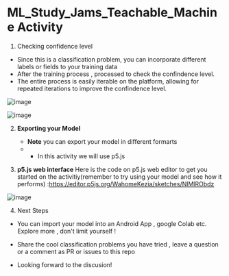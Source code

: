 # ML_Study_Jams_Teachable_Machine Activity

1. Checking confidence level
- Since this is a classification problem, you can incorporate different labels or fields to your training data
- After the training process , processed to check the confindence level.
- The entire process is easily iterable on the platform, allowing for repeated iterations to improve the confindence level.

![image](https://github.com/ALUDeveloperStudentClub/ML_Study_Jams_Teachable_Machine/assets/90443938/34bb758b-5f5c-438f-b56e-50e1820e8d91) 

![image](https://github.com/ALUDeveloperStudentClub/ML_Study_Jams_Teachable_Machine/assets/90443938/0e386983-28fd-46e1-a3d0-9cd2f594f719)

2. **Exporting your Model**
   
   - **Note** you can export your model in different formarts
   - - In this activity we will use p5.js 
     
4. **p5.js web interface**
Here is the code on p5.js web editor to get you started on the activitiy(remember to try using your model and see how it performs)
:https://editor.p5js.org/WahomeKezia/sketches/NlMlRObdz   

![image](https://github.com/ALUDeveloperStudentClub/ML_Study_Jams_Teachable_Machine/assets/90443938/6e935682-0bfa-4bfb-875b-87de63a743cc)

4. Next Steps 
- You can import your model into an Android App , google Colab etc. Explore more , don't limit yourself ! 

- Share the cool classification problems you have tried , leave a question or a comment as PR or issues to this repo
  
- Looking forward to the discusion! 
